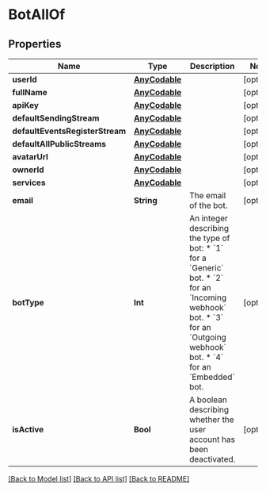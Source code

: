 # BotAllOf

## Properties
Name | Type | Description | Notes
------------ | ------------- | ------------- | -------------
**userId** | [**AnyCodable**](.md) |  | [optional] 
**fullName** | [**AnyCodable**](.md) |  | [optional] 
**apiKey** | [**AnyCodable**](.md) |  | [optional] 
**defaultSendingStream** | [**AnyCodable**](.md) |  | [optional] 
**defaultEventsRegisterStream** | [**AnyCodable**](.md) |  | [optional] 
**defaultAllPublicStreams** | [**AnyCodable**](.md) |  | [optional] 
**avatarUrl** | [**AnyCodable**](.md) |  | [optional] 
**ownerId** | [**AnyCodable**](.md) |  | [optional] 
**services** | [**AnyCodable**](.md) |  | [optional] 
**email** | **String** | The email of the bot.  | [optional] 
**botType** | **Int** | An integer describing the type of bot: * &#x60;1&#x60; for a &#x60;Generic&#x60; bot. * &#x60;2&#x60; for an &#x60;Incoming webhook&#x60; bot. * &#x60;3&#x60; for an &#x60;Outgoing webhook&#x60; bot. * &#x60;4&#x60; for an &#x60;Embedded&#x60; bot.  | [optional] 
**isActive** | **Bool** | A boolean describing whether the user account has been deactivated.  | [optional] 

[[Back to Model list]](../README.md#documentation-for-models) [[Back to API list]](../README.md#documentation-for-api-endpoints) [[Back to README]](../README.md)


